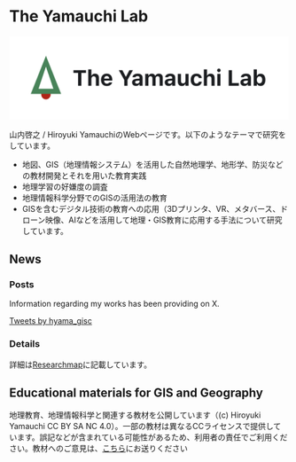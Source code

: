 # The Yamauchi Lab

![gis](./img/logo.png)

山内啓之 / Hiroyuki YamauchiのWebページです。以下のようなテーマで研究をしています。

- 地図、GIS（地理情報システム）を活用した自然地理学、地形学、防災などの教材開発とそれを用いた教育実践
- 地理学習の好嫌度の調査
- 地理情報科学分野でのGISの活用法の教育
- GISを含むデジタル技術の教育への応用（3Dプリンタ、VR、メタバース、ドローン映像、AIなどを活用して地理・GIS教育に応用する手法について研究しています。

## News

### Posts​
Information regarding my works has been providing on X.

<a class="twitter-timeline" href="https://twitter.com/hyama_gisc?ref_src=twsrc%5Etfw">Tweets by hyama_gisc</a> <script async src="https://platform.twitter.com/widgets.js" charset="utf-8"></script>

### Details​
詳細は[Researchmap](https://researchmap.jp/hyamauchi)に記載しています。

## Educational materials for GIS and Geography
地理教育、地理情報科学と関連する教材を公開しています（(c) Hiroyuki Yamauchi CC BY SA NC 4.0）。一部の教材は異なるCCライセンスで提供しています。誤記などが含まれている可能性があるため、利用者の責任でご利用ください。教材へのご意見は、[こちら](https://forms.gle/tDsLonT4gNqTkPP69)にお送りください
